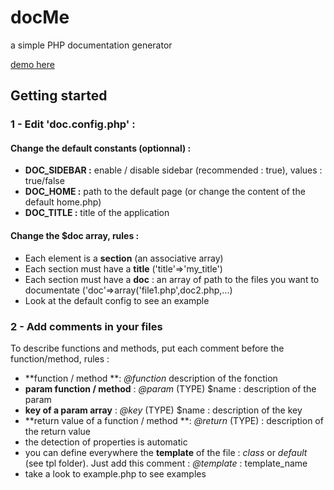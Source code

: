docMe
=====

a simple PHP documentation generator

[demo here](http://www.emaj.fr/projects/docMe/)

Getting started
---------------
### 1 - Edit 'doc.config.php' :
#### Change the default constants (optionnal) :
- **DOC_SIDEBAR :** enable / disable sidebar (recommended : true), values : true/false
- **DOC_HOME :** path to the default page (or change the content of the default home.php)
- **DOC_TITLE :** title of the application

#### Change the **$doc** array, rules :
- Each element is a **section** (an associative array)
- Each section must have a **title** ('title'=>'my_title')
- Each section must have a **doc** : an array of path to the files you want to documentate ('doc'=>array('file1.php',doc2.php,...)
- Look at the default config to see an example
 
### 2 - Add comments in your files 
To describe functions and methods, put each comment before the function/method, rules :
- **function / method **: *@function* description of the fonction
- **param function / method** : *@param* (TYPE) $name : description of the param
- **key of a param array** : *@key* (TYPE) $name : description of the key
- **return value of a function / method **: *@return* (TYPE) : description of the return value
- the detection of properties is automatic
- you can define everywhere the **template** of the file : *class* or *default* (see tpl folder). Just add this comment : *@template* : template_name
- take a look to example.php to see examples
